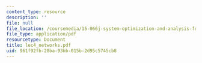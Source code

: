 ```yaml
---
content_type: resource
description: ''
file: null
file_location: /coursemedia/15-066j-system-optimization-and-analysis-for-manufacturing-summer-2003/961f92fb28ba93bb015b2d95c5745cb8_lec4_networks.pdf
file_type: application/pdf
resourcetype: Document
title: lec4_networks.pdf
uid: 961f92fb-28ba-93bb-015b-2d95c5745cb8
---
```

